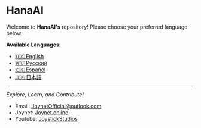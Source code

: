 # **HanaAI**

Welcome to **HanaAI's** repository! Please choose your preferred language below:

**Available Languages**:

- [🇺🇸 English](./Documents/Readme.en.md)
- [🇷🇺 Русский](./Documents/Readme.ru.md)
- [🇪🇸 Español](./Documents/Readme.es.md)
- [🇯🇵 日本語](./Documents/Readme.ja.md)

---
*Explore, Learn, and Contribute!*

- Email: JoynetOfficial@outlook.com
- Joynet: [Joynet.online](https://www.joynet.online)
- Youtube: [JoystickStudios](https://www.youtube.com/@JoystickStudiosOfficial)  
